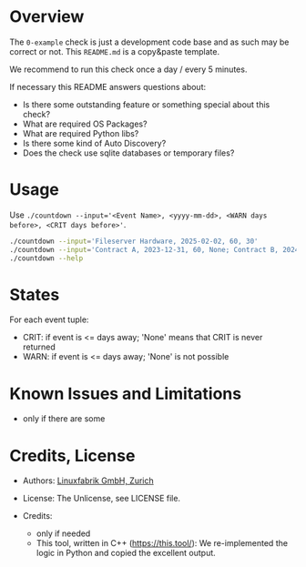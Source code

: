 # Overview

The `0-example` check is just a development code base and as such may be correct or not. This `README.md` is a copy&paste template.

We recommend to run this check once a day / every 5 minutes.

If necessary this README answers questions about:
* Is there some outstanding feature or something special about this check?
* What are required OS Packages?
* What are required Python libs?
* Is there some kind of Auto Discovery?
* Does the check use sqlite databases or temporary files?


# Usage

Use `./countdown --input='<Event Name>, <yyyy-mm-dd>, <WARN days before>, <CRIT days before>'`.

```bash
./countdown --input='Fileserver Hardware, 2025-02-02, 60, 30'
./countdown --input='Contract A, 2023-12-31, 60, None; Contract B, 2024-12-31, 30, 14;'
./countdown --help
```


# States

For each event tuple:
* CRIT: if event is <= days away; 'None' means that CRIT is never returned
* WARN: if event is <= days away; 'None' is not possible


# Known Issues and Limitations

* only if there are some


# Credits, License

* Authors: [Linuxfabrik GmbH, Zurich](https://www.linuxfabrik.ch)
* License: The Unlicense, see LICENSE file.

* Credits:
  * only if needed
  * This tool, written in C++ (https://this.tool/): We re-implemented the logic in Python and copied the excellent output.
